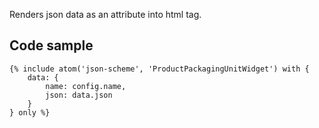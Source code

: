 Renders json data as an attribute into html tag.

## Code sample 

```
{% include atom('json-scheme', 'ProductPackagingUnitWidget') with {
    data: {
        name: config.name,
        json: data.json
    }
} only %}
```

